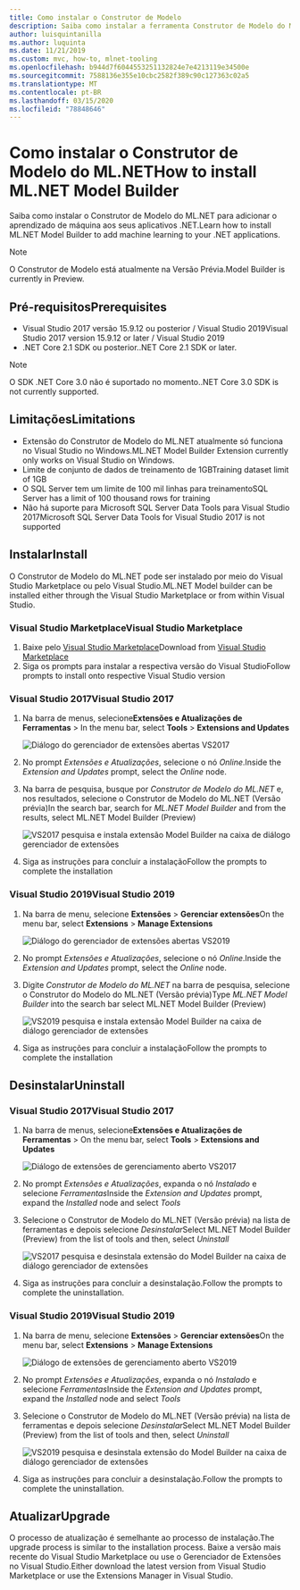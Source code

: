 ```yaml
---
title: Como instalar o Construtor de Modelo
description: Saiba como instalar a ferramenta Construtor de Modelo do ML.NET
author: luisquintanilla
ms.author: luquinta
ms.date: 11/21/2019
ms.custom: mvc, how-to, mlnet-tooling
ms.openlocfilehash: b944d7f6044553251132824e7e4213119e34500e
ms.sourcegitcommit: 7588136e355e10cbc2582f389c90c127363c02a5
ms.translationtype: MT
ms.contentlocale: pt-BR
ms.lasthandoff: 03/15/2020
ms.locfileid: "78848646"
---
```

# <a name="how-to-install-mlnet-model-builder"></a><span data-ttu-id="ddc44-103">Como instalar o Construtor de Modelo do ML.NET</span><span class="sxs-lookup"><span data-stu-id="ddc44-103">How to install ML.NET Model Builder</span></span>

<span data-ttu-id="ddc44-104">Saiba como instalar o Construtor de Modelo do ML.NET para adicionar o aprendizado de máquina aos seus aplicativos .NET.</span><span class="sxs-lookup"><span data-stu-id="ddc44-104">Learn how to install ML.NET Model Builder to add machine learning to your .NET applications.</span></span>

> [!NOTE]
> <span data-ttu-id="ddc44-105">O Construtor de Modelo está atualmente na Versão Prévia.</span><span class="sxs-lookup"><span data-stu-id="ddc44-105">Model Builder is currently in Preview.</span></span>

## <a name="prerequisites"></a><span data-ttu-id="ddc44-106">Pré-requisitos</span><span class="sxs-lookup"><span data-stu-id="ddc44-106">Prerequisites</span></span>

- <span data-ttu-id="ddc44-107">Visual Studio 2017 versão 15.9.12 ou posterior / Visual Studio 2019</span><span class="sxs-lookup"><span data-stu-id="ddc44-107">Visual Studio 2017 version 15.9.12 or later / Visual Studio 2019</span></span>
- <span data-ttu-id="ddc44-108">.NET Core 2.1 SDK ou posterior.</span><span class="sxs-lookup"><span data-stu-id="ddc44-108">.NET Core 2.1 SDK or later.</span></span>

> [!NOTE]
> <span data-ttu-id="ddc44-109">O SDK .NET Core 3.0 não é suportado no momento.</span><span class="sxs-lookup"><span data-stu-id="ddc44-109">.NET Core 3.0 SDK is not currently supported.</span></span>

## <a name="limitations"></a><span data-ttu-id="ddc44-110">Limitações</span><span class="sxs-lookup"><span data-stu-id="ddc44-110">Limitations</span></span>

- <span data-ttu-id="ddc44-111">Extensão do Construtor de Modelo do ML.NET atualmente só funciona no Visual Studio no Windows.</span><span class="sxs-lookup"><span data-stu-id="ddc44-111">ML.NET Model Builder Extension currently only works on Visual Studio on Windows.</span></span>
- <span data-ttu-id="ddc44-112">Limite de conjunto de dados de treinamento de 1GB</span><span class="sxs-lookup"><span data-stu-id="ddc44-112">Training dataset limit of 1GB</span></span>
- <span data-ttu-id="ddc44-113">O SQL Server tem um limite de 100 mil linhas para treinamento</span><span class="sxs-lookup"><span data-stu-id="ddc44-113">SQL Server has a limit of 100 thousand rows for training</span></span>
- <span data-ttu-id="ddc44-114">Não há suporte para Microsoft SQL Server Data Tools para Visual Studio 2017</span><span class="sxs-lookup"><span data-stu-id="ddc44-114">Microsoft SQL Server Data Tools for Visual Studio 2017 is not supported</span></span>

## <a name="install"></a><span data-ttu-id="ddc44-115">Instalar</span><span class="sxs-lookup"><span data-stu-id="ddc44-115">Install</span></span>

<span data-ttu-id="ddc44-116">O Construtor de Modelo do ML.NET pode ser instalado por meio do Visual Studio Marketplace ou pelo Visual Studio.</span><span class="sxs-lookup"><span data-stu-id="ddc44-116">ML.NET Model builder can be installed either through the Visual Studio Marketplace or from within Visual Studio.</span></span>

### <a name="visual-studio-marketplace"></a><span data-ttu-id="ddc44-117">Visual Studio Marketplace</span><span class="sxs-lookup"><span data-stu-id="ddc44-117">Visual Studio Marketplace</span></span>

1. <span data-ttu-id="ddc44-118">Baixe pelo [Visual Studio Marketplace](https://marketplace.visualstudio.com/items?itemName=MLNET.07)</span><span class="sxs-lookup"><span data-stu-id="ddc44-118">Download from [Visual Studio Marketplace](https://marketplace.visualstudio.com/items?itemName=MLNET.07)</span></span>
1. <span data-ttu-id="ddc44-119">Siga os prompts para instalar a respectiva versão do Visual Studio</span><span class="sxs-lookup"><span data-stu-id="ddc44-119">Follow prompts to install onto respective Visual Studio version</span></span>

### <a name="visual-studio-2017"></a><span data-ttu-id="ddc44-120">Visual Studio 2017</span><span class="sxs-lookup"><span data-stu-id="ddc44-120">Visual Studio 2017</span></span>

1. <span data-ttu-id="ddc44-121">Na barra de menus, selecione**Extensões e Atualizações de** **Ferramentas** > </span><span class="sxs-lookup"><span data-stu-id="ddc44-121">In the menu bar, select **Tools** > **Extensions and Updates**</span></span>

    ![Diálogo do gerenciador de extensões abertas VS2017](./media/install-model-builder/vs2017-open-extensions-manager.png)

1. <span data-ttu-id="ddc44-123">No prompt *Extensões e Atualizações*, selecione o nó *Online*.</span><span class="sxs-lookup"><span data-stu-id="ddc44-123">Inside the *Extension and Updates* prompt, select the *Online* node.</span></span>
1. <span data-ttu-id="ddc44-124">Na barra de pesquisa, busque por *Construtor de Modelo do ML.NET* e, nos resultados, selecione o Construtor de Modelo do ML.NET (Versão prévia)</span><span class="sxs-lookup"><span data-stu-id="ddc44-124">In the search bar, search for *ML.NET Model Builder* and from the results, select ML.NET Model Builder (Preview)</span></span>

    ![VS2017 pesquisa e instala extensão Model Builder na caixa de diálogo gerenciador de extensões](./media/install-model-builder/vs2017-install-model-builder.png)

1. <span data-ttu-id="ddc44-126">Siga as instruções para concluir a instalação</span><span class="sxs-lookup"><span data-stu-id="ddc44-126">Follow the prompts to complete the installation</span></span>

### <a name="visual-studio-2019"></a><span data-ttu-id="ddc44-127">Visual Studio 2019</span><span class="sxs-lookup"><span data-stu-id="ddc44-127">Visual Studio 2019</span></span>

1. <span data-ttu-id="ddc44-128">Na barra de menu, selecione **Extensões** > **Gerenciar extensões**</span><span class="sxs-lookup"><span data-stu-id="ddc44-128">On the menu bar, select **Extensions** > **Manage Extensions**</span></span>

    ![Diálogo do gerenciador de extensões abertas VS2019](./media/install-model-builder/vs2019-open-extensions-manager.png)

1. <span data-ttu-id="ddc44-130">No prompt *Extensões e Atualizações*, selecione o nó *Online*.</span><span class="sxs-lookup"><span data-stu-id="ddc44-130">Inside the *Extension and Updates* prompt, select the *Online* node.</span></span>
1. <span data-ttu-id="ddc44-131">Digite *Construtor de Modelo do ML.NET* na barra de pesquisa, selecione o Construtor do Modelo do ML.NET (Versão prévia)</span><span class="sxs-lookup"><span data-stu-id="ddc44-131">Type *ML.NET Model Builder* into the search bar select ML.NET Model Builder (Preview)</span></span>

    ![VS2019 pesquisa e instala extensão Model Builder na caixa de diálogo gerenciador de extensões](./media/install-model-builder/vs2019-install-model-builder.png)

1. <span data-ttu-id="ddc44-133">Siga as instruções para concluir a instalação</span><span class="sxs-lookup"><span data-stu-id="ddc44-133">Follow the prompts to complete the installation</span></span>

## <a name="uninstall"></a><span data-ttu-id="ddc44-134">Desinstalar</span><span class="sxs-lookup"><span data-stu-id="ddc44-134">Uninstall</span></span>

### <a name="visual-studio-2017"></a><span data-ttu-id="ddc44-135">Visual Studio 2017</span><span class="sxs-lookup"><span data-stu-id="ddc44-135">Visual Studio 2017</span></span>

1. <span data-ttu-id="ddc44-136">Na barra de menus, selecione**Extensões e Atualizações de** **Ferramentas** > </span><span class="sxs-lookup"><span data-stu-id="ddc44-136">On the menu bar, select **Tools** > **Extensions and Updates**</span></span>

    ![Diálogo de extensões de gerenciamento aberto VS2017](./media/install-model-builder/vs2017-open-extensions-manager.png)

1. <span data-ttu-id="ddc44-138">No prompt *Extensões e Atualizações*, expanda o nó *Instalado* e selecione *Ferramentas*</span><span class="sxs-lookup"><span data-stu-id="ddc44-138">Inside the *Extension and Updates* prompt, expand the *Installed* node and select *Tools*</span></span>
1. <span data-ttu-id="ddc44-139">Selecione o Construtor de Modelo do ML.NET (Versão prévia) na lista de ferramentas e depois selecione *Desinstalar*</span><span class="sxs-lookup"><span data-stu-id="ddc44-139">Select ML.NET Model Builder (Preview) from the list of tools and then, select *Uninstall*</span></span>

    ![VS2017 pesquisa e desinstala extensão do Model Builder na caixa de diálogo gerenciador de extensões](./media/install-model-builder/vs2017-uninstall-model-builder.png)

1. <span data-ttu-id="ddc44-141">Siga as instruções para concluir a desinstalação.</span><span class="sxs-lookup"><span data-stu-id="ddc44-141">Follow the prompts to complete the uninstallation.</span></span>

### <a name="visual-studio-2019"></a><span data-ttu-id="ddc44-142">Visual Studio 2019</span><span class="sxs-lookup"><span data-stu-id="ddc44-142">Visual Studio 2019</span></span>

1. <span data-ttu-id="ddc44-143">Na barra de menu, selecione **Extensões** > **Gerenciar extensões**</span><span class="sxs-lookup"><span data-stu-id="ddc44-143">On the menu bar, select **Extensions** > **Manage Extensions**</span></span>

    ![Diálogo de extensões de gerenciamento aberto VS2019](./media/install-model-builder/vs2019-open-extensions-manager.png)

1. <span data-ttu-id="ddc44-145">No prompt *Extensões e Atualizações*, expanda o nó *Instalado* e selecione *Ferramentas*</span><span class="sxs-lookup"><span data-stu-id="ddc44-145">Inside the *Extension and Updates* prompt, expand the *Installed* node and select *Tools*</span></span>
1. <span data-ttu-id="ddc44-146">Selecione o Construtor de Modelo do ML.NET (Versão prévia) na lista de ferramentas e depois selecione *Desinstalar*</span><span class="sxs-lookup"><span data-stu-id="ddc44-146">Select ML.NET Model Builder (Preview) from the list of tools and then, select *Uninstall*</span></span>

    ![VS2019 pesquisa e desinstala extensão do Model Builder na caixa de diálogo gerenciador de extensões](./media/install-model-builder/vs2019-uninstall-model-builder.png)

1. <span data-ttu-id="ddc44-148">Siga as instruções para concluir a desinstalação.</span><span class="sxs-lookup"><span data-stu-id="ddc44-148">Follow the prompts to complete the uninstallation.</span></span>

## <a name="upgrade"></a><span data-ttu-id="ddc44-149">Atualizar</span><span class="sxs-lookup"><span data-stu-id="ddc44-149">Upgrade</span></span>

<span data-ttu-id="ddc44-150">O processo de atualização é semelhante ao processo de instalação.</span><span class="sxs-lookup"><span data-stu-id="ddc44-150">The upgrade process is similar to the installation process.</span></span> <span data-ttu-id="ddc44-151">Baixe a versão mais recente do Visual Studio Marketplace ou use o Gerenciador de Extensões no Visual Studio.</span><span class="sxs-lookup"><span data-stu-id="ddc44-151">Either download the latest version from Visual Studio Marketplace or use the Extensions Manager in Visual Studio.</span></span>
